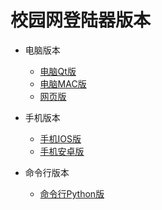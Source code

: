 # 校园网登陆器版本


- 电脑版本
  - <a href="https://dl.ffis.me/srun3k/srun3k-pc.7z">电脑Qt版</a>
  - <a href="https://dl.ffis.me/srun3k/EasyHautX.zip">电脑MAC版</a> 
  - <a href="https://ffis.me/jiaowu/weblogin/index_zh.html">网页版</a>

- 手机版本
  - <a href="https://itunes.apple.com/cn/app/%E6%B2%B3%E5%8D%97%E5%B7%A5%E4%B8%9A%E5%A4%A7%E5%AD%A6%E6%A0%A1%E5%9B%AD%E7%BD%91%E7%99%BB%E5%BD%95%E5%99%A8/id1435094667?mt=8">手机IOS版</a>
  - <a href="https://dl.ffis.me/srun3k/Android.apk">手机安卓版</a>

- 命令行版本
  - <a href="https://github.com/ehaut/srun3k-client-cli">命令行Python版</a> 

